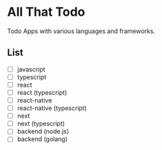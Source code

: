 # All That Todo

Todo Apps with various languages and frameworks.

## List

- [ ] javascript
- [ ] typescript
- [ ] react
- [ ] react (typescript)
- [ ] react-native
- [ ] react-native (typescript)
- [ ] next
- [ ] next (typescript)
- [ ] backend (node.js)
- [ ] backend (golang)